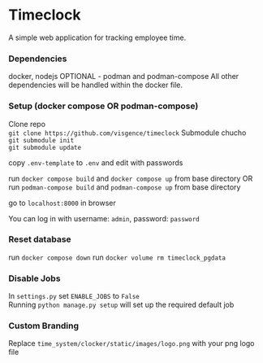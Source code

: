 # Timeclock

A simple web application for tracking employee time.

### Dependencies

docker, nodejs
OPTIONAL - podman and podman-compose
All other dependencies will be handled within the docker file.

### Setup (docker compose OR podman-compose)

Clone repo  
`git clone https://github.com/visgence/timeclock`
Submodule chucho  
`git submodule init`  
`git submodule update`

copy `.env-template` to `.env` and edit with passwords

run `docker compose build` and `docker compose up` from base directory
OR
run `podman-compose build` and `podman-compose up` from base directory

go to `localhost:8000` in browser

You can log in with username: `admin`, password: `password`

### Reset database

run `docker compose down`
run `docker volume rm timeclock_pgdata`

### Disable Jobs

In `settings.py` set `ENABLE_JOBS` to `False`  
Running `python manage.py setup` will set up the required default job

### Custom Branding

Replace `time_system/clocker/static/images/logo.png` with your png logo file
